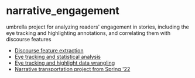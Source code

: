 # narrative_engagement
umbrella project for analyzing readers' engagement in stories, including the eye tracking and highlighting annotations, and correlating them with discourse features


- [Discourse feature extraction](https://github.com/minnesotanlp/emotional_story_arcs)
- [Eye tracking and statistical analysis](https://github.com/minnesotanlp/eyetracking_style)
- [Eye tracking and highlight data wrangling](https://github.com/minnesotanlp/narrative_eye_tracking_analysis)
- [Narrative transportation project from Spring '22](https://github.com/kelseyneis/narrative_transportation)
